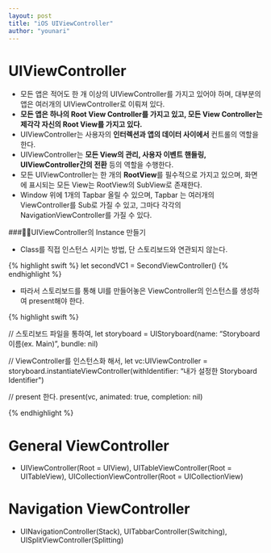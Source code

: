 ```yaml
---
layout: post
title: "iOS UIViewController"
author: "younari"
---
```


# UIViewController
- 모든 앱은 적어도 한 개 이상의 UIViewController를 가지고 있어야 하며, 대부분의 앱은 여러개의 UIViewController로 이뤄져 있다.
- **모든 앱은 하나의 Root View Controller를 가지고 있고, 모든 View Controller는 제각각 자신의 Root View를 가지고 있다.**
- UIViewController는 사용자의 **인터렉션과 앱의 데이터 사이에서** 컨트롤의 역할을 한다.
- UIViewController는 **모든 View의 관리, 사용자 이벤트 핸들링, UIViewController간의 전환** 등의 역할을 수행한다.
- 모든 UIViewController는 한 개의 **RootView**를 필수적으로 가지고 있으며, 화면에 표시되는 모든 View는 RootView의 SubView로 존재한다.
- Window 위에 1개의 Tapbar 올릴 수 있으며, Tapbar 는 여러개의 ViewController를 Sub로 가질 수 있고, 그마다 각각의 NavigationViewController를 가질 수 있다.

###👌🏻UIViewController의 Instance 만들기

- Class를 직접 인스턴스 시키는 방법, 단 스토리보드와 연관되지 않는다.

{% highlight swift %}
let secondVC1 = SecondViewController()
{% endhighlight %}

- 따라서 스토리보드를 통해 UI를 만들어놓은 ViewController의 인스턴스를 생성하여 present해야 한다.

{% highlight swift %}

// 스토리보드 파일을 통하여,
let storyboard = UIStoryboard(name: “Storyboard이름(ex. Main)”, bundle: nil) 

// ViewController를 인스턴스화 해서,
let vc:UIViewController = storyboard.instantiateViewController(withIdentifier: “내가 설정한 Storyboard Identifier")

// present 한다.
present(vc, animated: true, completion: nil)

{% endhighlight %}


# General ViewController
- UIViewController(Root = UIView), UITableViewController(Root = UITableView), UICollectionViewController(Root = UICollectionView)

# Navigation ViewController
- UINavigationController(Stack), UITabbarController(Switching), UISplitViewController(Splitting)




